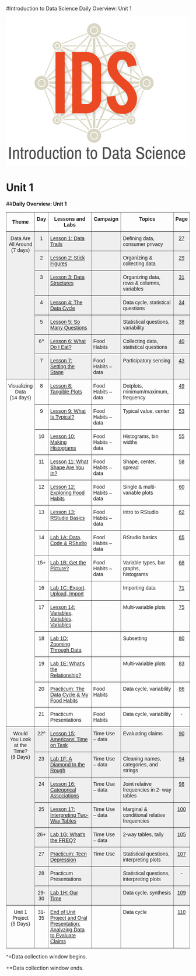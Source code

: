 #Introduction to Data Science Daily Overview: Unit 1

![IDS-logo](../img/IDS-logo.png)

**<h1>Unit 1</h1>**

##**Daily Overview: Unit 1**

<style type="text/css">
.tg  {border-collapse:collapse;border-spacing:0;}
.tg td{font-family:Arial, sans-serif;font-size:14px;padding:10px 5px;border-style:solid;border-width:1px;overflow:hidden;word-break:normal;border-color:black;}
.tg th{font-family:Arial, sans-serif;font-size:14px;font-weight:normal;padding:10px 5px;border-style:solid;border-width:1px;overflow:hidden;word-break:normal;border-color:black;}
.tg .tg-88nc{font-weight:bold;border-color:inherit;text-align:center}
.tg .tg-yj5y{background-color:#efefef;border-color:inherit;text-align:center;vertical-align:top}
.tg .tg-c3ow{border-color:inherit;text-align:center;vertical-align:top}
.tg .tg-7btt{font-weight:bold;border-color:inherit;text-align:center;vertical-align:top}
.tg .tg-y698{background-color:#efefef;border-color:inherit;text-align:left;vertical-align:top}
.tg .tg-0pky{border-color:inherit;text-align:left;vertical-align:top}
</style>
<table class="tg">
  <tr>
    <th class="tg-88nc">Theme</th>
    <th class="tg-7btt">Day</th>
    <th class="tg-7btt">Lessons and Labs</th>
    <th class="tg-7btt">Campaign</th>
    <th class="tg-7btt">Topics</th>
    <th class="tg-7btt">Page</th>
  </tr>
  <tr>
    <td class="tg-yj5y" rowspan="7">Data Are<br>All Around<br>(7 days)</td>
    <td class="tg-yj5y">1</td>
    <td class="tg-y698"><a href="../../unit1/lesson1">Lesson 1: Data Trails</a></td>
    <td class="tg-y698"></td>
    <td class="tg-y698">Defining data, consumer privacy</td>
    <td class="tg-yj5y"><a href="../../unit1/lesson1">27</a></td>
  </tr>
  <tr>
    <td class="tg-yj5y">2</td>
    <td class="tg-y698"><a href="../../unit1/lesson2">Lesson 2: Stick Figures</a></td>
    <td class="tg-y698"></td>
    <td class="tg-y698">Organizing &amp; collecting data</td>
    <td class="tg-yj5y"><a href="../../unit1/lesson2">29</a></td>
  </tr>
  <tr>
    <td class="tg-yj5y">3</td>
    <td class="tg-y698"><a href="../../unit1/lesson3">Lesson 3: Data Structures</a></td>
    <td class="tg-y698"></td>
    <td class="tg-y698">Organizing data, rows &amp; columns, variables</td>
    <td class="tg-yj5y"><a href="../../unit1/lesson3">31</a></td>
  </tr>
  <tr>
    <td class="tg-yj5y">4</td>
    <td class="tg-y698"><a href="../../unit1/lesson4">Lesson 4: The Data Cycle</a></td>
    <td class="tg-y698"></td>
    <td class="tg-y698">Data cycle, statistical questions</td>
    <td class="tg-yj5y"><a href="../../unit1/lesson4">34</a></td>
  </tr>
  <tr>
    <td class="tg-yj5y">5</td>
    <td class="tg-y698"><a href="../../unit1/lesson5">Lesson 5: So Many Questions</a></td>
    <td class="tg-y698"></td>
    <td class="tg-y698">Statistical questions, variability</td>
    <td class="tg-yj5y"><a href="../../unit1/lesson5">38</a></td>
  </tr>
  <tr>
    <td class="tg-yj5y">6^</td>
    <td class="tg-y698"><a href="../../unit1/lesson6">Lesson 6: What Do I Eat?</a></td>
    <td class="tg-y698">Food Habits</td>
    <td class="tg-y698">Collecting data, statistical questions</td>
    <td class="tg-yj5y"><a href="../../unit1/lesson6">40</a></td>
  </tr>
  <tr>
    <td class="tg-yj5y">7</td>
    <td class="tg-y698"><a href="../../unit1/lesson7">Lesson 7: Setting the Stage</a></td>
    <td class="tg-y698">Food Habits – data</td>
    <td class="tg-y698">Participatory sensing</td>
    <td class="tg-yj5y"><a href="../../unit1/lesson7">43</a></td>
  </tr>
  <tr>
    <td class="tg-c3ow" rowspan="14">Visualizing<br>Data<br>(14 days)</td>
    <td class="tg-c3ow">8</td>
    <td class="tg-0pky"><a href="../../unit1/lesson8">Lesson 8: Tangible Plots</a></td>
    <td class="tg-0pky">Food Habits – data</td>
    <td class="tg-0pky">Dotplots, minimum/maximum,<br>frequency</td>
    <td class="tg-c3ow"><a href="../../unit1/lesson8">49</a></td>
  </tr>
  <tr>
    <td class="tg-c3ow">9</td>
    <td class="tg-0pky"><a href="../../unit1/lesson9">Lesson 9: What Is Typical?</a></td>
    <td class="tg-0pky">Food Habits – data</td>
    <td class="tg-0pky">Typical value, center</td>
    <td class="tg-c3ow"><a href="../../unit1/lesson9">53</a></td>
  </tr>
  <tr>
    <td class="tg-c3ow">10</td>
    <td class="tg-0pky"><a href="../../unit1/lesson10">Lesson 10: Making Histograms</a></td>
    <td class="tg-0pky">Food Habits – data</td>
    <td class="tg-0pky">Histograms, bin widths</td>
    <td class="tg-c3ow"><a href="../../unit1/lesson10">55</a></td>
  </tr>
  <tr>
    <td class="tg-c3ow">11</td>
    <td class="tg-0pky"><a href="../../unit1/lesson11">Lesson 11: What Shape Are You In?</a></td>
    <td class="tg-0pky">Food Habits – data</td>
    <td class="tg-0pky">Shape, center, spread</td>
    <td class="tg-c3ow"><a href="../../unit1/lesson11">58</a></td>
  </tr>
  <tr>
    <td class="tg-c3ow">12</td>
    <td class="tg-0pky"><a href="../../unit1/lesson12">Lesson 12: Exploring Food Habits</a></td>
    <td class="tg-0pky">Food Habits – data</td>
    <td class="tg-0pky">Single &amp; multi-variable plots</td>
    <td class="tg-c3ow"><a href="../../unit1/lesson12">60</a></td>
  </tr>
  <tr>
    <td class="tg-c3ow">13</td>
    <td class="tg-0pky"><a href="../../unit1/lesson13">Lesson 13: RStudio Basics</a></td>
    <td class="tg-0pky">Food Habits – data</td>
    <td class="tg-0pky">Intro to RStudio</td>
    <td class="tg-c3ow"><a href="../../unit1/lesson13">62</a></td>
  </tr>
  <tr>
    <td class="tg-c3ow">14</td>
    <td class="tg-0pky"><a href="../../unit1/lab1a">Lab 1A: Data, Code &amp; RStudio</a></td>
    <td class="tg-0pky">Food Habits – data</td>
    <td class="tg-0pky">RStudio basics</td>
    <td class="tg-c3ow"><a href="../../unit1/lab1a">65</a></td>
  </tr>
  <tr>
    <td class="tg-c3ow">15+</td>
    <td class="tg-0pky"><a href="../../unit1/lab1b">Lab 1B: Get the Picture?</a></td>
    <td class="tg-0pky">Food Habits – data</td>
    <td class="tg-0pky">Variable types, bar graphs,<br>histograms</td>
    <td class="tg-c3ow"><a href="../../unit1/lab1b">68</a></td>
  </tr>
  <tr>
    <td class="tg-c3ow">16</td>
    <td class="tg-0pky"><a href="../../unit1/lab1c">Lab 1C: Export, Upload, Import</a></td>
    <td class="tg-0pky"></td>
    <td class="tg-0pky">Importing data</td>
    <td class="tg-c3ow"><a href="../../unit1/lab1c">71</a></td>
  </tr>
  <tr>
    <td class="tg-c3ow">17</td>
    <td class="tg-0pky"><a href="../../unit1/lesson14">Lesson 14: Variables, Variables, Variables</a></td>
    <td class="tg-0pky"></td>
    <td class="tg-0pky">Multi-variable plots</td>
    <td class="tg-c3ow"><a href="../../unit1/lesson14">75</a></td>
  </tr>
  <tr>
    <td class="tg-c3ow">18</td>
    <td class="tg-0pky"><a href="../../unit1/lab1d">Lab 1D: Zooming Through Data</a></td>
    <td class="tg-0pky"></td>
    <td class="tg-0pky">Subsetting</td>
    <td class="tg-c3ow"><a href="../../unit1/lab1d">80</a></td>
  </tr>
  <tr>
    <td class="tg-c3ow">19</td>
    <td class="tg-0pky"><a href="../../unit1/lab1e">Lab 1E: What’s the Relationship?</a></td>
    <td class="tg-0pky"></td>
    <td class="tg-0pky">Multi-variable plots</td>
    <td class="tg-c3ow"><a href="../../unit1/lab1e">83</a></td>
  </tr>
  <tr>
    <td class="tg-c3ow">20</td>
    <td class="tg-0pky"><a href="../../unit1/practicum1">Practicum: The Data Cycle &amp; My Food Habits</a></td>
    <td class="tg-0pky">Food Habits</td>
    <td class="tg-0pky">Data cycle, variability</td>
    <td class="tg-c3ow"><a href="../../unit1/practicum1">86</a></td>
  </tr>
  <tr>
    <td class="tg-c3ow">21</td>
    <td class="tg-0pky">Practicum Presentations</td>
    <td class="tg-0pky">Food Habits</td>
    <td class="tg-0pky">Data cycle, variability</td>
    <td class="tg-c3ow">-</td>
  </tr>
  <tr>
    <td class="tg-yj5y" rowspan="8">Would<br>You Look<br>at the<br>Time?<br>(9 Days)</td>
    <td class="tg-yj5y">22^</td>
    <td class="tg-y698"><a href="../../unit1/lesson15">Lesson 15: Americans’ Time on Task</a></td>
    <td class="tg-y698">Time Use – data</td>
    <td class="tg-y698">Evaluating claims</td>
    <td class="tg-yj5y"><a href="../../unit1/lesson15">90</a></td>
  </tr>
  <tr>
    <td class="tg-yj5y">23</td>
    <td class="tg-y698"><a href="../../unit1/lab1f">Lab 1F: A Diamond In the Rough</a></td>
    <td class="tg-y698">Time Use – data</td>
    <td class="tg-y698">Cleaning names, categories, and strings</td>
    <td class="tg-yj5y"><a href="../../unit1/lab1f">94</a></td>
  </tr>
  <tr>
    <td class="tg-yj5y">24</td>
    <td class="tg-y698"><a href="../../unit1/lesson16">Lesson 16: Categorical Associations</a></td>
    <td class="tg-y698">Time Use – data</td>
    <td class="tg-y698">Joint relative frequencies in 2- way tables</td>
    <td class="tg-yj5y"><a href="../../unit1/lesson16">98</a></td>
  </tr>
  <tr>
    <td class="tg-yj5y">25</td>
    <td class="tg-y698"><a href="../../unit1/lesson17">Lesson 17: Interpreting Two-Way Tables</a></td>
    <td class="tg-y698">Time Use – data</td>
    <td class="tg-y698">Marginal &amp; conditional relative frequencies</td>
    <td class="tg-yj5y"><a href="../../unit1/lesson17">100</a></td>
  </tr>
  <tr>
    <td class="tg-yj5y">26+</td>
    <td class="tg-y698"><a href="../../unit1/lab1g">Lab 1G: What’s the FREQ?</a></td>
    <td class="tg-y698">Time Use – data</td>
    <td class="tg-y698">2-way tables, tally</td>
    <td class="tg-yj5y"><a href="../../unit1/lab1g">105</a></td>
  </tr>
  <tr>
    <td class="tg-yj5y">27</td>
    <td class="tg-y698"><a href="../../unit1/practicum2">Practicum: Teen Depression</a></td>
    <td class="tg-y698">Time Use</td>
    <td class="tg-y698">Statistical questions, interpreting plots</td>
    <td class="tg-yj5y"><a href="../../unit1/practicum2">107</a></td>
  </tr>
  <tr>
    <td class="tg-yj5y">28</td>
    <td class="tg-y698">Practicum Presentations<br></td>
    <td class="tg-y698"></td>
    <td class="tg-y698">Statistical questions, interpreting plots</td>
    <td class="tg-yj5y">-</td>
  </tr>
  <tr>
    <td class="tg-yj5y">29-30</td>
    <td class="tg-y698"><a href="../../unit1/lab1h">Lab 1H: Our Time</a></td>
    <td class="tg-y698"></td>
    <td class="tg-y698">Data cycle, synthesis</td>
    <td class="tg-yj5y"><a href="../../unit1/lab1h">109</a></td>
  </tr>
  <tr>
    <td class="tg-c3ow">Unit 1<br>Project<br>(5 Days)</td>
    <td class="tg-c3ow">31-35</td>
    <td class="tg-0pky"><a href="../../unit1/end">End of Unit Project and Oral Presentation: Analyzing Data to Evaluate Claims</a></td>
    <td class="tg-0pky"></td>
    <td class="tg-0pky">Data cycle</td>
    <td class="tg-c3ow"><a href="../../unit1/end">110</a></td>
  </tr>
</table>

^=Data collection window begins.

+=Data collection window ends.
